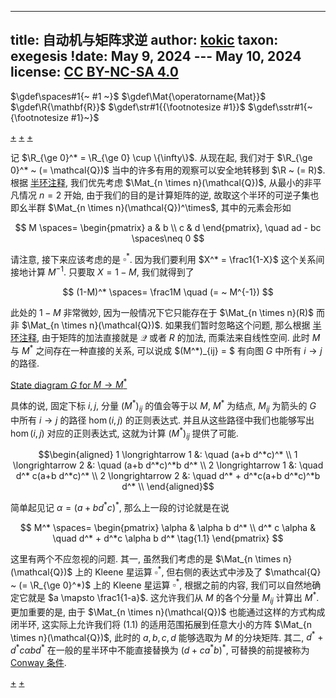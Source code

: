 
---
title: 自动机与矩阵求逆
author: [kokic](/kokic.md)
taxon: exegesis
!date: May 9, 2024 --- May 10, 2024
license: [CC BY-NC-SA 4.0](https://creativecommons.org/licenses/by-nc-sa/4.0/deed.en)
---

$\gdef\spaces#1{~ #1 ~}$
$\gdef\Mat{\operatorname{Mat}}$
$\gdef\R{\mathbf{R}}$
$\gdef\str#1{{\footnotesize #1}}$
$\gdef\sstr#1{~{\footnotesize #1}~}$

[+](/linear-algebra/regular-language.md#:embed)
[+](/linear-algebra/semiring.md#:embed)
[+](/linear-algebra/star-semiring.md#:embed)

记 $\R_{\ge 0}^* = \R_{\ge 0} \cup \{\infty\}$. 从现在起, 我们对于 $\R_{\ge 0}^* ~ (= \mathcal{Q})$ 当中的许多有用的观察可以安全地转移到 $\R ~ (= R)$. 根据 [半环注释](/linear-algebra/semiring.md), 我们优先考虑 $\Mat_{n \times n}(\mathcal{Q})$, 从最小的非平凡情况 $n=2$ 开始, 由于我们的目的是计算矩阵的逆, 故取这个半环的可逆子集也即幺半群 $\Mat_{n \times n}(\mathcal{Q})^\times$,  其中的元素会形如

$$
M \spaces= \begin{pmatrix} a & b \\ c & d \end{pmatrix}, \quad
ad - bc \spaces\neq 0
$$

请注意, 接下来应该考虑的是 $\square^*$. 因为我们要利用 $X^* = \frac1{1-X}$ 这个关系间接地计算 $M^{-1}$. 只要取 $X = 1-M$, 我们就得到了 

$$
(1-M)^* \spaces= \frac1M \quad (= ~ M^{-1})
$$

此处的 $1-M$ 非常微妙, 因为一般情况下它只能存在于 $\Mat_{n \times n}(R)$ 而非 $\Mat_{n \times n}(\mathcal{Q})$.  如果我们暂时忽略这个问题, 那么根据 [半环注释](/linear-algebra/semiring.md), 由于矩阵的加法直接就是 $\mathcal{Q}$ 或者 $R$ 的加法, 而乘法来自线性空间. 此时 $M$ 与 $M^*$ 之间存在一种直接的关系, 可以说成 $(M^*)_{ij} = $ 有向图 $G$ 中所有 $i \to j$ 的路径. 

[State diagram $G$ for $M \to M^*$](/linear-algebra/automata-matrix-0001.typ#:block)

具体的说, 固定下标 $i,j$, 分量 $(M^*)_{ij}$ 的值会等于以 $M$, $M^*$ 为结点, $M_{ij}$ 为箭头的 $G$ 中所有 $i \to j$ 的路径 $\hom(i,j)$ 的正则表达式. 并且从这些路径中我们也能够写出 $\hom(i,j)$ 对应的正则表达式, 这就为计算 $(M^*)_{ij}$ 提供了可能. 

$$\begin{aligned}
  1 \longrightarrow 1 &: \quad (a+b d^*c)^* \\
  1 \longrightarrow 2 &: \quad (a+b d^*c)^*b d^* \\
  2 \longrightarrow 1 &: \quad d^* c(a+b d^*c)^* \\
  2 \longrightarrow 2 &: \quad d^* + d^*c(a+b d^*c)^*b d^* \\
\end{aligned}$$

简单起见记 $\alpha = (a+b d^*c)^*$, 那么上一段的讨论就是在说

$$
M^* \spaces= \begin{pmatrix}
\alpha & \alpha b d^* \\
d^* c \alpha & \quad d^* + d^*c \alpha b d^* \tag{1.1}
\end{pmatrix}
$$

这里有两个不应忽视的问题. 其一, 虽然我们考虑的是 $\Mat_{n \times n}(\mathcal{Q})$ 上的 Kleene 星运算 $\square^*$, 但右侧的表达式中涉及了 $\mathcal{Q} ~ (= \R_{\ge 0}^*)$ 上的 Kleene 星运算 $\square^*$, 根据之前的内容, 我们可以自然地确定它就是 $a \mapsto \frac1{1-a}$. 这允许我们从 $M$ 的各个分量 $M_{ij}$ 计算出 $M^*$. 更加重要的是, 由于 $\Mat_{n \times n}(\mathcal{Q})$ 也能通过这样的方式构成闭半环, 这实际上允许我们将 $(1.1)$ 的适用范围拓展到任意大小的方阵 $\Mat_{n \times n}(\mathcal{Q})$, 此时的 $a,b,c,d$ 能够选取为 $M$ 的分块矩阵. 其二, $d^* + d^*c \alpha b d^*$ 在一般的星半环中不能直接替换为 $(d+ca^*b)^*$, 可替换的前提被称为 [Conway 条件](/linear-algebra/conway-condition.md).      

[+](/linear-algebra/automata-matrix-000A.md#:embed)
[+](/linear-algebra/automata-matrix-000B.md#:embed)
